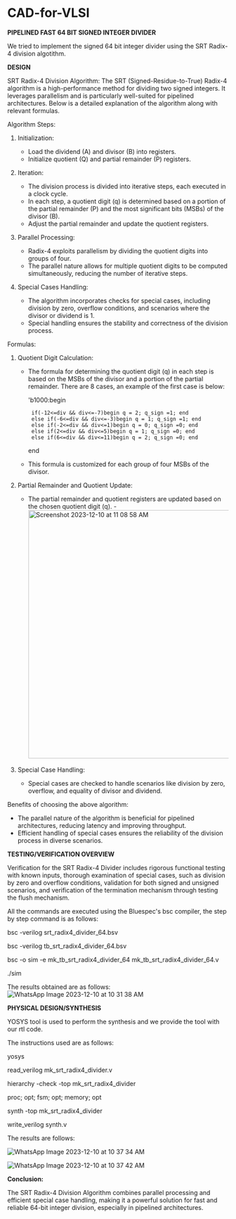 # CAD-for-VLSI
**PIPELINED FAST 64 BIT SIGNED INTEGER DIVIDER**

We tried to implement the signed 64 bit integer divider using the SRT Radix-4 division algotithm.

**DESIGN**

SRT Radix-4 Division Algorithm: The SRT (Signed-Residue-to-True) Radix-4 algorithm is a high-performance method for dividing two signed integers. It leverages parallelism and is particularly well-suited for pipelined architectures. Below is a detailed explanation of the algorithm along with relevant formulas.

Algorithm Steps:

1. Initialization:
   - Load the dividend (A) and divisor (B) into registers.
   - Initialize quotient (Q) and partial remainder (P) registers.

2. Iteration:
   - The division process is divided into iterative steps, each executed in a clock cycle.
   - In each step, a quotient digit (q) is determined based on a portion of the partial remainder (P) and the most significant bits (MSBs) of the divisor (B).
   - Adjust the partial remainder and update the quotient registers.

3. Parallel Processing:
   - Radix-4 exploits parallelism by dividing the quotient digits into groups of four.
   - The parallel nature allows for multiple quotient digits to be computed simultaneously, reducing the number of iterative steps.

4. Special Cases Handling:
   - The algorithm incorporates checks for special cases, including division by zero, overflow conditions, and scenarios where the divisor or dividend is 1.
   - Special handling ensures the stability and correctness of the division process.

Formulas:
1. Quotient Digit Calculation:
   - The formula for determining the quotient digit (q) in each step is based on the MSBs of the divisor and a portion of the partial remainder. There are 8 cases, an example of the first case is below:

      'b1000:begin
     
          if(-12<=div && div<=-7)begin q = 2; q_sign =1; end
          else if(-6<=div && div<=-3)begin q = 1; q_sign =1; end
          else if(-2<=div && div<=1)begin q = 0; q_sign =0; end
          else if(2<=div && div<=5)begin q = 1; q_sign =0; end
          else if(6<=div && div<=11)begin q = 2; q_sign =0; end
     end

   - This formula is customized for each group of four MSBs of the divisor.

2. Partial Remainder and Quotient Update:
   - The partial remainder and quotient registers are updated based on the chosen quotient digit (q).
   -<img width="565" alt="Screenshot 2023-12-10 at 11 08 58 AM" src="https://github.com/sneha-yb/CAD-for-VLSI/assets/113349234/fcecfd83-dbc2-49b6-b268-173c84f55086">

3. Special Case Handling:
   - Special cases are checked to handle scenarios like division by zero, overflow, and equality of divisor and dividend.

Benefits of choosing the above algorithm:
   - The parallel nature of the algorithm is beneficial for pipelined architectures, reducing latency and improving throughput.
   - Efficient handling of special cases ensures the reliability of the division process in diverse scenarios.

**TESTING/VERIFICATION OVERVIEW**

Verification for the SRT Radix-4 Divider includes rigorous functional testing with known inputs, thorough examination of special cases, such as division by zero and overflow conditions, validation for both signed and unsigned scenarios, and verification of the termination mechanism through testing the flush mechanism. 

All the commands are executed using the Bluespec's bsc compiler, the step by step command is as follows:


bsc -verilog srt_radix4_divider_64.bsv

bsc -verilog tb_srt_radix4_divider_64.bsv

bsc -o sim -e mk_tb_srt_radix4_divider_64 mk_tb_srt_radix4_divider_64.v

./sim

The results obtained are as follows:
![WhatsApp Image 2023-12-10 at 10 31 38 AM](https://github.com/sneha-yb/CAD-for-VLSI/assets/113349234/09ead119-e6a0-4a04-ab6e-7ab8c7d41f6f)

**PHYSICAL DESIGN/SYNTHESIS**

YOSYS tool is used to perform the synthesis and we provide the tool with our rtl code.

The instructions used are as follows:

yosys

read_verilog mk_srt_radix4_divider.v

hierarchy -check -top mk_srt_radix4_divider

proc; opt; fsm; opt; memory; opt

synth -top mk_srt_radix4_divider

write_verilog synth.v

The results are follows:

![WhatsApp Image 2023-12-10 at 10 37 34 AM](https://github.com/sneha-yb/CAD-for-VLSI/assets/113349234/66953f9c-137f-475e-8b7e-fbb8adc51cc7)


![WhatsApp Image 2023-12-10 at 10 37 42 AM](https://github.com/sneha-yb/CAD-for-VLSI/assets/113349234/fa23cc74-291b-4396-9ea8-e25624149a31)

**Conclusion:** 

The SRT Radix-4 Division Algorithm combines parallel processing and efficient special case handling, making it a powerful solution for fast and reliable 64-bit integer division, especially in pipelined architectures.

